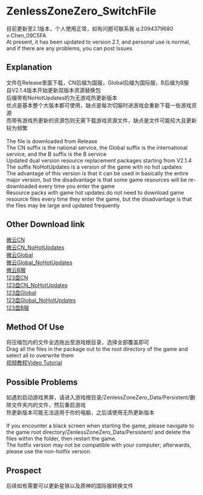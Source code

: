 # ZenlessZoneZero_SwitchFile
目前更新至2.1版本，个人使用正常，如有问题可联系我 q:2094379680  v:Chen_09C5FA<br>
At present, it has been updated to version 2.1, and personal use is normal, and if there are any problems, you can post Issues<br>

Explanation
-------------
文件在Release里面下载，CN后缀为国服，Global后缀为国际服，B后缀为B服<br>
自V2.1.4版本开始更新双版本资源替换包<br>
后缀带有NoHotUpdates的为无游戏热更新版本<br>
优点是基本整个大版本都可使用，缺点是每次切服时进游戏会重新下载一些游戏资源<br>
而带有游戏热更新的资源包则无需下载游戏资源文件，缺点是文件可能较大且更新较为频繁<br>
<br>
The file is downloaded from Release<br>
The CN suffix is the national service, the Global suffix is the international service, and the B suffix is the B service<br>
Updated dual version resource replacement packages starting from V2.1.4<br>
The suffix NoHotUpdates is a version of the game with no hot updates<br>
The advantage of this version is that it can be used in basically the entire major version, but the disadvantage is that some game resources will be re-downloaded every time you enter the game<br>
Resource packs with game hot updates do not need to download game resource files every time they enter the game, but the disadvantage is that the files may be large and updated frequently <br>

Other Download link
-----------------------
[微云CN](https://share.weiyun.com/31c0BHDc)<br>
[微云CN_NoHotUpdates](https://share.weiyun.com/aA3fyRgO)<br>
[微云Global](https://share.weiyun.com/EibGhE1R)<br>
[微云Global_NoHotUpdates](https://share.weiyun.com/wWPtWRsi)<br>
[微云B服](https://share.weiyun.com/1unlj0hA)<br>
[123盘CN](https://www.123684.com/s/222Ijv-mhxFd)<br>
[123盘CN_NoHotUpdates](https://www.123684.com/s/222Ijv-zdxFd)<br>
[123盘Global](https://www.123684.com/s/222Ijv-ohxFd)<br>
[123盘Global_NoHotUpdates](https://www.123684.com/s/222Ijv-LdxFd)<br>
[123盘B服](https://www.123684.com/s/222Ijv-5dxFd)<br>

Method Of Use
-----------------
将压缩包内的文件全选拖出至游戏根目录，选择全部覆盖即可<br>
Drag all the files in the package out to the root directory of the game and select all to overwrite them<br>
[视频教程](https://www.bilibili.com/video/BV1RY8EzqEYz)[Video Tutorial](https://www.bilibili.com/video/BV1RY8EzqEYz)

Possible Problems
--------------------
如遇到启动游戏黑屏，请进入游戏根目录/ZenlessZoneZero_Data/Persistent/删除文件夹内的文件，然后重启游戏<br>
热更新版本可能无法适用于你的电脑，之后请使用无热更新版本<br>
<br>
If you encounter a black screen when starting the game, please navigate to the game root directory/ZenlessZoneZero_Data/Persistent/ and delete the files within the folder, then restart the game. <br>
The hotfix version may not be compatible with your computer; afterwards, please use the non-hotfix version.<br>

Prospect
----------
后续如有需要可以更新星铁以及原神的国际服转换文件<br>